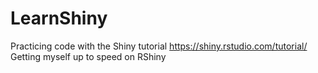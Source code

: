 # LearnShiny
Practicing code with the Shiny tutorial
https://shiny.rstudio.com/tutorial/
Getting myself up to speed on RShiny
